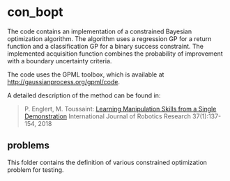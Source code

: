 # con_bopt

The code contains an implementation of a constrained Bayesian optimization algorithm. The algorithm uses a regression GP for a return function and a classification GP for a binary success constraint. The implemented acquisition function combines the probability of improvement with a boundary uncertainty criteria.

The code uses the GPML toolbox, which is available at http://gaussianprocess.org/gpml/code.

A detailed description of the method can be found in:
> P. Englert, M. Toussaint:
> [Learning Manipulation Skills from a Single Demonstration](http://peter-englert.net/papers/2018_Englert_IJRR.pdf)
> International Journal of Robotics Research 37(1):137-154, 2018

## problems
This folder contains the definition of various constrained optimization problem for testing.
